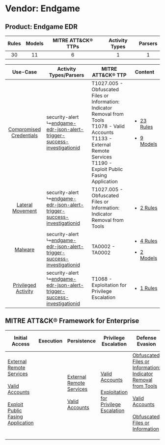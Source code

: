 Vendor: Endgame
===============
Product: Endgame EDR
--------------------
| Rules | Models | MITRE ATT&CK® TTPs | Activity Types | Parsers |
|:-----:|:------:|:------------------:|:--------------:|:-------:|
|  30   |   11   |         6          |       1        |    1    |

|    Use-Case    | Activity Types/Parsers    | MITRE ATT&CK® TTP    | Content    |
|:----:| ---- | ---- | ---- |
| [Compromised Credentials](../../../UseCases/uc_compromised_credentials.md) |  security-alert<br> ↳[endgame-edr-json-alert-trigger-success-investigationid](Ps/pC_endgameedrjsonalerttriggersuccessinvestigationid.md)<br> | T1027.005 - Obfuscated Files or Information: Indicator Removal from Tools<br>T1078 - Valid Accounts<br>T1133 - External Remote Services<br>T1190 - Exploit Public Fasing Application<br> | [<ul><li>23 Rules</li></ul><ul><li>9 Models</li></ul>](RM/r_m_endgame_endgame_edr_Compromised_Credentials.md) |
|        [Lateral Movement](../../../UseCases/uc_lateral_movement.md)        |  security-alert<br> ↳[endgame-edr-json-alert-trigger-success-investigationid](Ps/pC_endgameedrjsonalerttriggersuccessinvestigationid.md)<br> | T1027.005 - Obfuscated Files or Information: Indicator Removal from Tools<br>    | [<ul><li>2 Rules</li></ul>](RM/r_m_endgame_endgame_edr_Lateral_Movement.md)    |
|    [Malware](../../../UseCases/uc_malware.md)    |  security-alert<br> ↳[endgame-edr-json-alert-trigger-success-investigationid](Ps/pC_endgameedrjsonalerttriggersuccessinvestigationid.md)<br> | TA0002 - TA0002<br>    | [<ul><li>4 Rules</li></ul><ul><li>2 Models</li></ul>](RM/r_m_endgame_endgame_edr_Malware.md)    |
|     [Privileged Activity](../../../UseCases/uc_privileged_activity.md)     |  security-alert<br> ↳[endgame-edr-json-alert-trigger-success-investigationid](Ps/pC_endgameedrjsonalerttriggersuccessinvestigationid.md)<br> | T1068 - Exploitation for Privilege Escalation<br>    | [<ul><li>1 Rules</li></ul>](RM/r_m_endgame_endgame_edr_Privileged_Activity.md)    |

MITRE ATT&CK® Framework for Enterprise
--------------------------------------
| Initial Access                                                                                                                                                                                                                         | Execution | Persistence                                                                                                                                      | Privilege Escalation                                                                                                                                          | Defense Evasion                                                                                                                                                                                                                                                               | Credential Access | Discovery | Lateral Movement | Collection | Command and Control | Exfiltration | Impact |
| -------------------------------------------------------------------------------------------------------------------------------------------------------------------------------------------------------------------------------------- | --------- | ------------------------------------------------------------------------------------------------------------------------------------------------ | ------------------------------------------------------------------------------------------------------------------------------------------------------------- | ----------------------------------------------------------------------------------------------------------------------------------------------------------------------------------------------------------------------------------------------------------------------------- | ----------------- | --------- | ---------------- | ---------- | ------------------- | ------------ | ------ |
| [External Remote Services](https://attack.mitre.org/techniques/T1133)<br><br>[Valid Accounts](https://attack.mitre.org/techniques/T1078)<br><br>[Exploit Public Fasing Application](https://attack.mitre.org/techniques/T1190)<br><br> |           | [External Remote Services](https://attack.mitre.org/techniques/T1133)<br><br>[Valid Accounts](https://attack.mitre.org/techniques/T1078)<br><br> | [Valid Accounts](https://attack.mitre.org/techniques/T1078)<br><br>[Exploitation for Privilege Escalation](https://attack.mitre.org/techniques/T1068)<br><br> | [Obfuscated Files or Information: Indicator Removal from Tools](https://attack.mitre.org/techniques/T1027/005)<br><br>[Valid Accounts](https://attack.mitre.org/techniques/T1078)<br><br>[Obfuscated Files or Information](https://attack.mitre.org/techniques/T1027)<br><br> |                   |           |                  |            |                     |              |        |